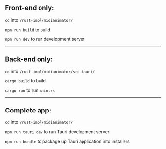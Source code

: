 ## Front-end only:

`cd` into `/rust-impl/midianimator/`

`npm run build` to build 

`npm run dev` to run development server

---

## Back-end only:

`cd` into `/rust-impl/midianimator/src-tauri/`

`cargo build` to build

`cargo run` to run `main.rs`

---

## Complete app:

`cd` into `/rust-impl/midianimator/`

`npm run tauri dev` to run Tauri development server

`npm run bundle` to package up Tauri application into installers 

